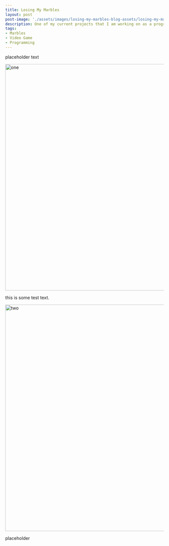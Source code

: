 ```yaml
---
title: Losing My Marbles
layout: post
post-image: './assets/images/losing-my-marbles-blog-assets/losing-my-marbles-project-thumnail.png'
description: One of my current projects that I am working on as a programmer on a team.
tags:
- Marbles
- Video Game
- Programming
---
```


placeholder text

<img src="{{site.url}}{{site.baseurl}}/assets/images/losing-my-marbles-blog-assets/losing-my-marbles-gameplay.gif" width="1280" height="720" alt="one">

this is some test text.

<img src="{{site.url}}{{site.baseurl}}/assets/images/losing-my-marbles-blog-assets/losing-my-marble-blueprints.gif" width="1280" height="720" alt="two">

placeholder
